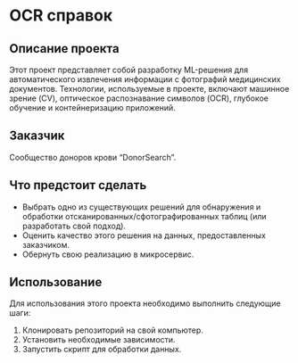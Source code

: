 # OCR справок

## Описание проекта
Этот проект представляет собой разработку ML-решения для автоматического извлечения информации с фотографий медицинских документов. Технологии, используемые в проекте, включают машинное зрение (CV), оптическое распознавание символов (OCR), глубокое обучение и контейнеризацию приложений.

## Заказчик
Сообщество доноров крови “DonorSearch”.

## Что предстоит сделать
- Выбрать одно из существующих решений для обнаружения и обработки отсканированных/сфотографированных таблиц (или разработать свой подход).
- Оценить качество этого решения на данных, предоставленных заказчиком.
- Обернуть свою реализацию в микросервис.

## Использование
Для использования этого проекта необходимо выполнить следующие шаги:
1. Клонировать репозиторий на свой компьютер.
2. Установить необходимые зависимости.
3. Запустить скрипт для обработки данных.

